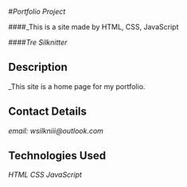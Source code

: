 #_Portfolio Project_

####_This is a site made by HTML, CSS, JavaScript

####_Tre Silknitter_

## Description

_This site is a home page for my portfolio.


## Contact Details

_email: wsilkniii@outlook.com_

## Technologies Used

_HTML_
_CSS_
_JavaScript_
